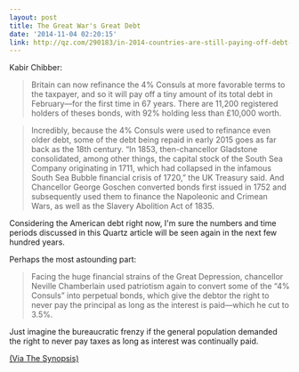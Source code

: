 ```yaml
---
layout: post
title: The Great War's Great Debt
date: '2014-11-04 02:20:15'
link: http://qz.com/290183/in-2014-countries-are-still-paying-off-debt-from-world-war-one/
---
```


Kabir Chibber:

> Britain can now refinance the 4% Consuls at more favorable terms to the taxpayer, and so it will pay off a tiny amount of its total debt in February—for the first time in 67 years. There are 11,200 registered holders of theses bonds, with 92% holding less than £10,000 worth.

>Incredibly, because the 4% Consuls were used to refinance even older debt, some of the debt being repaid in early 2015 goes as far back as the 18th century. “In 1853, then-chancellor Gladstone consolidated, among other things, the capital stock of the South Sea Company originating in 1711, which had collapsed in the infamous South Sea Bubble financial crisis of 1720,” the UK Treasury said. And Chancellor George Goschen converted bonds first issued in 1752 and subsequently used them to finance the Napoleonic and Crimean Wars, as well as the Slavery Abolition Act of 1835.

Considering the American debt right now, I'm sure the numbers and time periods discussed in this Quartz article will be seen again in the next few hundred years.

Perhaps the most astounding part:

> Facing the huge financial strains of the Great Depression, chancellor Neville Chamberlain used patriotism again to convert some of the “4% Consuls” into perpetual bonds, which give the debtor the right to never pay the principal as long as the interest is paid—which he cut to 3.5%.

Just imagine the bureaucratic frenzy if the general population demanded the right to never pay taxes as long as interest was continually paid. 

[(Via The Synopsis)](http://thesynopsis.co/2014/11/03/elections/)